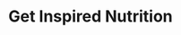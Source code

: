 ---
title: "Get Inspired Nutrition"
url: /bowling-green/get-inspired-nutrition/
shop: nutrition supplements
---